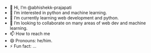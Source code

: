 - 👋 Hi, I’m @abhishekk-prajapati
- 👀 I’m interested in python and machine learning.
- 🌱 I’m currently learning web development and python.
- 💞️ I’m looking to collaborate on many areas of web dev and machine learning.
- 📫 How to reach me 
- 😄 Pronouns: he/him.
- ⚡ Fun fact: ...

<!---
abhishekk-prajapati/abhishekk-prajapati is a ✨ special ✨ repository because its `README.md` (this file) appears on your GitHub profile.
You can click the Preview link to take a look at your changes.
--->
